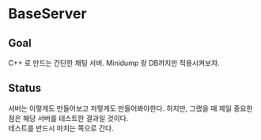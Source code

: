 # BaseServer
## Goal
C++ 로 만드는 간단한 채팅 서버. Minidump 랑 DB까지만 적용시켜보자.

## Status
서버는 이렇게도 만들어보고 저렇게도 만들어봐야한다. 하지만, 그랬을 때 제일 중요한 점은 해당 서버를 테스트한 결과일 것이다.<br>
테스트를 반드시 마치는 쪽으로 간다.
